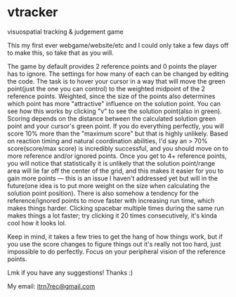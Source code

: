 # vtracker
visuospatial tracking &amp; judgement game

This my first ever webgame/website/etc and I could only take a few days off to make this, so take that as you will.

The game by default provides 2 reference points and 0 points the player has to ignore. The settings for how many of each can be
changed by editing the code. The task is to hover your cursor in a way that will move the green point(just the one you can control) 
to the weighted midpoint of the 2 reference points. Weighted, since the size of the points also determines which point has more "attractive"
influence on the solution point. You can see how this works by clicking "v" to see the solution point(also in green). Scoring depends on the distance between the calculated solution green point and your cursor's green point. If you do everything perfectly, you will score 10% more than the "maximum score"
but that is highly unlikely. Based on reaction timing and natural coordination abilities, I'd say an > 70% score(score/max score) is incredibly successful, and you should move on to more reference and/or ignored points. Once you get to 4+ reference points, you will notice that statistically it is unlikely
that the solution point/range area will lie far off the center of the grid, and this makes it easier for you to gain more points — this is an issue I haven't addressed yet but will in the future(one idea is to put more weight on the size when calculating the solution point position). There is also somehow a tendency for the reference/ignored points to move faster with increasing run time, which makes things harder. Clicking spacebar multiple times during the same run makes things a lot faster; try clicking it 20 times consecutively, it's kinda cool how it looks lol.

Keep in mind, it takes a few tries to get the hang of how things work, but if you use the score changes to figure things out it's really not too hard, just impossible to do perfectly. Focus on your peripheral vision of the reference points.

Lmk if you have any suggestions! Thanks :)

My email: itrn7rec@gmail.com
